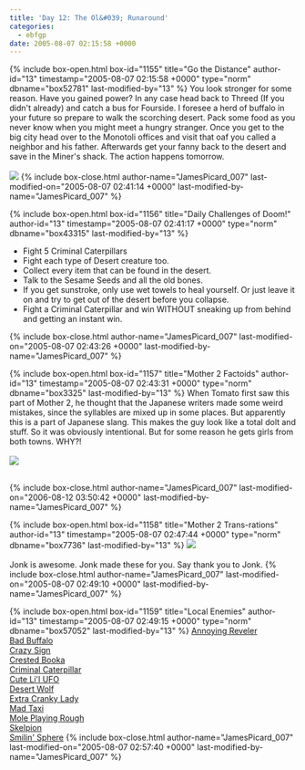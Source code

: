 ```yaml
---
title: 'Day 12: The Ol&#039; Runaround'
categories:
  - ebfgp
date: 2005-08-07 02:15:58 +0000
---
```

{% include box-open.html box-id="1155" title="Go the Distance" author-id="13" timestamp="2005-08-07 02:15:58 +0000" type="norm" dbname="box52781" last-modified-by="13" %}
You look stronger for some reason. Have you gained power? In any case head back to Threed (If you didn't already) and catch a bus for Fourside. I foresee a herd of buffalo in your future so prepare to walk the scorching desert. Pack some food as you never know when you might meet a hungry stranger. Once you get to the big city head over to the Monotoli offices and visit that oaf you called a neighbor and his father. Afterwards get your fanny back to the desert and save in the Miner's shack. The action happens tomorrow.<br /><br />
<img src="http - //classic.starmen.net/ebfgp/img/eb12.png"/>
{% include box-close.html author-name="JamesPicard_007" last-modified-on="2005-08-07 02:41:14 +0000" last-modified-by-name="JamesPicard_007" %}

{% include box-open.html box-id="1156" title="Daily Challenges of Doom!" author-id="13" timestamp="2005-08-07 02:41:17 +0000" type="norm" dbname="box43315" last-modified-by="13" %}
<ul>
<li>Fight 5 Criminal Caterpillars</li>
<li>Fight each type of Desert creature too.</li>
<li>Collect every item that can be found in the desert.</li>
<li>Talk to the Sesame Seeds and all the old bones.</li>
<li>If you get sunstroke, only use wet towels to heal yourself. Or just leave it on and try to get out of the desert before you collapse.</li>
<li>Fight a Criminal Caterpillar and win WITHOUT sneaking up from behind and getting an instant win.</li>
</ul>
{% include box-close.html author-name="JamesPicard_007" last-modified-on="2005-08-07 02:43:26 +0000" last-modified-by-name="JamesPicard_007" %}

{% include box-open.html box-id="1157" title="Mother 2 Factoids" author-id="13" timestamp="2005-08-07 02:43:31 +0000" type="norm" dbname="box3325" last-modified-by="13" %}
 When Tomato first saw this part of Mother 2, he thought that the Japanese writers made some weird mistakes, since the syllables are mixed up in some places. But apparently this is a part of Japanese slang. This makes the guy look like a total dolt and stuff. So it was obviously intentional. But for some reason he gets girls from both towns. WHY?!<br /><br />
<img src="http - //classic.starmen.net/ebfgp/img/mo12.gif"/><br /><br />

{% include box-close.html author-name="JamesPicard_007" last-modified-on="2006-08-12 03:50:42 +0000" last-modified-by-name="JamesPicard_007" %}

{% include box-open.html box-id="1158" title="Mother 2 Trans-rations" author-id="13" timestamp="2005-08-07 02:47:44 +0000" type="norm" dbname="box7736" last-modified-by="13" %}
<img src="http - //classic.starmen.net/ebfgp/trans/tr12.gif"/><br /><br />
Jonk is awesome. Jonk made these for you. Say thank you to Jonk.
{% include box-close.html author-name="JamesPicard_007" last-modified-on="2005-08-07 02:49:10 +0000" last-modified-by-name="JamesPicard_007" %}

{% include box-open.html box-id="1159" title="Local Enemies" author-id="13" timestamp="2005-08-07 02:49:15 +0000" type="norm" dbname="box57052" last-modified-by="13" %}
<a href="http://starmen.net/mother2/ebdb/enemies.php?enemy=22">Annoying Reveler</a><br />
<a href="http://starmen.net/mother2/ebdb/enemies.php?enemy=3">Bad Buffalo</a><br />
<a href="http://starmen.net/mother2/ebdb/enemies.php?enemy=60">Crazy Sign</a><br />
<a href="http://starmen.net/mother2/ebdb/enemies.php?enemy=103">Crested Booka</a><br />
<a href="http://starmen.net/mother2/ebdb/enemies.php?enemy=222">Criminal Caterpillar</a><br />
<a href="http://starmen.net/mother2/ebdb/enemies.php?enemy=131">Cute Li'l UFO</a><br />
<a href="http://starmen.net/mother2/ebdb/enemies.php?enemy=91">Desert Wolf</a><br />
<a href="http://starmen.net/mother2/ebdb/enemies.php?enemy=32">Extra Cranky Lady</a><br />
<a href="http://starmen.net/mother2/ebdb/enemies.php?enemy=135">Mad Taxi</a><br />
<a href="http://starmen.net/mother2/ebdb/enemies.php?enemy=143">Mole Playing Rough</a><br />
<a href="http://starmen.net/mother2/ebdb/enemies.php?enemy=64">Skelpion</a><br />
<a href="http://starmen.net/mother2/ebdb/enemies.php?enemy=69">Smilin' Sphere</a>
{% include box-close.html author-name="JamesPicard_007" last-modified-on="2005-08-07 02:57:40 +0000" last-modified-by-name="JamesPicard_007" %}
